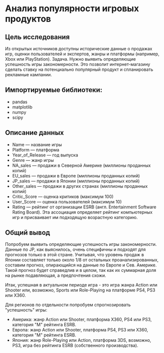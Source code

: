 # Анализ популярности игровых продуктов

## Цель исследования

Из открытых источников доступны исторические данные о продажах игр, оценки пользователей и экспертов, жанры и платформы (например, Xbox или PlayStation).
Задача. Нужно выявить определяющие успешность игры закономерности. Это позволит интернет-магазину сделать ставку на потенциально популярный продукт и спланировать рекламные кампании.


## Импортируемые библиотеки:
- pandas
- matplotlib
- numpy
- scipy

## Описание данных

- Name — название игры
- Platform — платформа
- Year_of_Release — год выпуска
- Genre — жанр игры
- NA_sales — продажи в Северной Америке (миллионы проданных копий)
- EU_sales — продажи в Европе (миллионы проданных копий)
- JP_sales — продажи в Японии (миллионы проданных копий)
- Other_sales — продажи в других странах (миллионы проданных копий)
- Critic_Score — оценка критиков (максимум 100)
- User_Score — оценка пользователей (максимум 10)
- Rating — рейтинг от организации ESRB (англ. Entertainment Software Rating Board). Эта ассоциация определяет рейтинг компьютерных игр и присваивает им подходящую возрастную категорию.

## Общий вывод 
Попробуем выявить определяющие успешность игры закономерности.
Данные по JP, как выяснилось, очень специфичны и подходят для прогнозов только в этой стране. Учитывая, что уровень продаж в Японии составляет только около 1/8 от остальных проанализированных, составим прогноз, опирающийся на данные по Европе и Сев. Америке. Такой прогноз будет справедлив и в целом, так как их суммарная доля на рынке подавляющая, а предпочтения схожи.

Итак, успешная в актуальном периоде игра - это игра жанра Action или Shooter или, возможно, Sports или Role-Playing на платформе PS4, PS3 или X360.

Для регионов по отдельности попробуем спрогнозировать "успешность" игры:
- Америка: жанр Action или Shooter, платформа Х360, PS4 или PS3, категория "М" рейтинга ESRB. 
- Европа:   жанр Action или Shooter, платформа PS4, PS3 или Х360, категория "М" рейтинга ESRB.
- Япония:  жанр Role-Playing или Action, платформа 3DS, возможно, PS3, игра без рейтинга ESRB (собственного производства).
